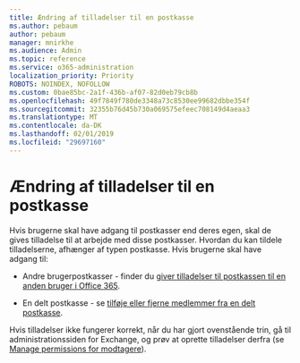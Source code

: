 ```yaml
---
title: Ændring af tilladelser til en postkasse
ms.author: pebaum
author: pebaum
manager: mnirkhe
ms.audience: Admin
ms.topic: reference
ms.service: o365-administration
localization_priority: Priority
ROBOTS: NOINDEX, NOFOLLOW
ms.custom: 0bae85bc-2a1f-436b-af07-82d0eb79cb8b
ms.openlocfilehash: 49f7849f780de3348a73c8530ee99682dbbe354f
ms.sourcegitcommit: 32355b76d45b730a069575efeec708149d4aeaa3
ms.translationtype: MT
ms.contentlocale: da-DK
ms.lasthandoff: 02/01/2019
ms.locfileid: "29697160"
---
```

# <a name="changing-permissions-on-a-mailbox"></a>Ændring af tilladelser til en postkasse

Hvis brugerne skal have adgang til postkasser end deres egen, skal de gives tilladelse til at arbejde med disse postkasser. Hvordan du kan tildele tilladelserne, afhænger af typen postkasse. Hvis brugerne skal have adgang til:
  
- Andre brugerpostkasser - finder du [giver tilladelser til postkassen til en anden bruger i Office 365](https://support.office.com/article/give-mailbox-permissions-to-another-user-in-office-365-admin-help-1dbcf12f-a9de-4d1d-b0b3-a227f8a736d8).
    
- En delt postkasse - se [tilføje eller fjerne medlemmer fra en delt postkasse](https://support.office.com/article/add-or-remove-members-from-a-shared-mailbox-a1cd0ae0-216c-4dc1-8171-bfacfbd4c1a7).
    
Hvis tilladelser ikke fungerer korrekt, når du har gjort ovenstående trin, gå til administrationssiden for Exchange, og prøv at oprette tilladelser derfra (se [Manage permissions for modtagere](https://technet.microsoft.com/library/jj919240%28v=exchg.150%29.aspx)).
  
